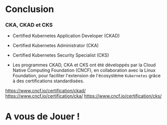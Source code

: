 # Conclusion

### CKA, CKAD et CKS

- Certified Kubernetes Application Developer (CKAD)
- Certified Kubernetes Administrator (CKA)
- Certified Kubernetes Security Specialist (CKS)

- Les programmes CKAD, CKA et CKS ont été développés par la Cloud Native Computing Foundation (CNCF), en collaboration avec la Linux Foundation, pour faciliter l'extension de l'écosystème `Kubernetes` grâce à des certifications standardisées.

https://www.cncf.io/certification/ckad/
https://www.cncf.io/certification/cka/
https://www.cncf.io/certification/cks/

<h1>A vous de Jouer !</h1>

